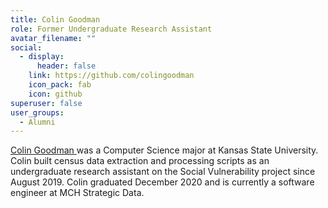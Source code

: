 ```yaml
---
title: Colin Goodman
role: Former Undergraduate Research Assistant
avatar_filename: ""
social:
  - display:
      header: false
    link: https://github.com/colingoodman
    icon_pack: fab
    icon: github
superuser: false
user_groups:
  - Alumni
---
```



[Colin Goodman ](https://github.com/colingoodman)was a Computer Science major at Kansas State University. Colin built census data extraction and processing scripts as an undergraduate research assistant on the Social Vulnerability project since August 2019. Colin graduated December 2020 and is currently a software engineer at MCH Strategic Data.
